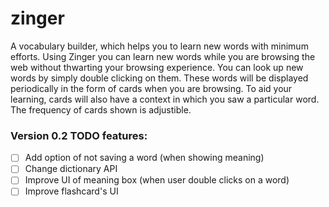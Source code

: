 zinger
======

A vocabulary builder, which helps you to learn new words with minimum efforts. Using Zinger you can learn new words while you are browsing the web without thwarting your browsing experience. You can look up new words by simply double clicking on them. These words will be displayed periodically in the form of cards when you are browsing. To aid your learning, cards will also have a context in which you saw a particular word. The frequency of cards shown is adjustible.

### Version 0.2 TODO features:

- [ ] Add option of not saving a word (when showing meaning)
- [ ] Change dictionary API
- [ ] Improve UI of meaning box (when user double clicks on a word)
- [ ] Improve flashcard's UI
